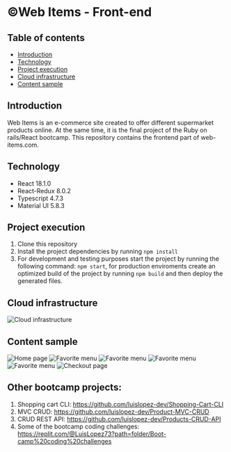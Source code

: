 # &copy;Web Items - Front-end

## Table of contents

* [Introduction](#introduction)
* [Technology](#technology)
* [Project execution](#project-execution)
* [Cloud infrastructure](#cloud-infrastructure)
* [Content sample](#content-sample)
## Introduction

Web Items is an e-commerce site created to offer different supermarket products online. At the same time, it is the final project of the Ruby ​​on rails/React bootcamp. This repository contains the frontend part of web-items.com. 

## Technology

* React 18.1.0
* React-Redux 8.0.2
* Typescript 4.7.3
* Material UI 5.8.3

## Project execution

1. Clone this repository
2. Install the project dependencies by running `npm install`
3. For development and testing purposes start the project by running the following command: `npm start`, for production enviroments create an optimized build of the project by running `npm build` and then deploy the generated files.

## Cloud infrastructure
![Cloud infrastructure](https://lucid.app/publicSegments/view/470c1dd9-0d51-4b3c-bce5-b426de35ec79/image.png)

## Content sample

![Home page](https://i.imgur.com/qF44YHm.png)
![Favorite menu](https://i.imgur.com/Cj9EyNi.png)
![Favorite menu](https://i.imgur.com/2oZChAo.png)
![Favorite menu](https://i.imgur.com/98G5wop.png)
![Favorite menu](https://i.imgur.com/RnEWUfs.png)
![Checkout page](https://i.imgur.com/DW1wGYG.png)

## Other bootcamp projects: 

1. Shopping cart CLI: https://github.com/luislopez-dev/Shopping-Cart-CLI
2. MVC CRUD: https://github.com/luislopez-dev/Product-MVC-CRUD
3. CRUD REST API: https://github.com/luislopez-dev/Products-CRUD-API
4. Some of the bootcamp coding challenges: https://replit.com/@LuisLopez73?path=folder/Boot-camp%20coding%20challenges